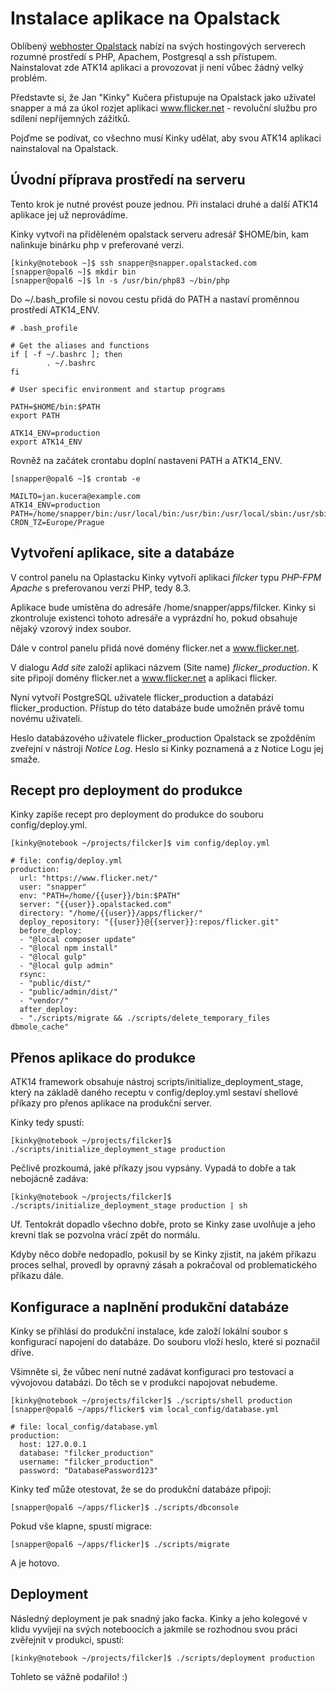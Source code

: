 Instalace aplikace na Opalstack
===============================

Oblíbený [webhoster Opalstack](https://www.opalstack.com/) nabízí na svých hostingových serverech rozumné prostředí s PHP, Apachem, Postgresql a ssh přístupem.
Nainstalovat zde ATK14 aplikaci a provozovat ji není vůbec žádný velký problém.

Představte si, že Jan "Kinky" Kučera přistupuje na Opalstack jako uživatel snapper a má za úkol rozjet aplikaci www.flicker.net - revoluční službu
pro sdílení nepříjemných zážitků.

Pojďme se podívat, co všechno musí Kinky udělat, aby svou ATK14 aplikaci nainstaloval na Opalstack.

Úvodní příprava prostředí na serveru
------------------------------------

Tento krok je nutné provést pouze jednou. Při instalaci druhé a další ATK14 aplikace jej už neprovádíme.

Kinky vytvoři na přiděleném opalstack serveru adresář $HOME/bin, kam nalinkuje binárku php v preferované verzi.

    [kinky@notebook ~]$ ssh snapper@snapper.opalstacked.com
    [snapper@opal6 ~]$ mkdir bin
    [snapper@opal6 ~]$ ln -s /usr/bin/php83 ~/bin/php

Do ~/.bash_profile si novou cestu přidá do PATH a nastaví proměnnou prostředí ATK14_ENV.

    # .bash_profile

    # Get the aliases and functions
    if [ -f ~/.bashrc ]; then
            . ~/.bashrc
    fi

    # User specific environment and startup programs

    PATH=$HOME/bin:$PATH
    export PATH

    ATK14_ENV=production
    export ATK14_ENV

Rovněž na začátek crontabu doplní nastaveni PATH a ATK14_ENV.

    [snapper@opal6 ~]$ crontab -e

    MAILTO=jan.kucera@example.com
    ATK14_ENV=production
    PATH=/home/snapper/bin:/usr/local/bin:/usr/bin:/usr/local/sbin:/usr/sbin
    CRON_TZ=Europe/Prague

Vytvoření aplikace, site a databáze
-----------------------------------

V control panelu na Oplastacku Kinky vytvoří aplikaci *filcker* typu *PHP-FPM Apache* s preferovanou verzí PHP, tedy 8.3.

Aplikace bude umístěna do adresáře /home/snapper/apps/filcker. Kinky si zkontroluje existenci tohoto adresáře a vyprázdní ho, pokud obsahuje nějaký vzorový index soubor.

Dále v control panelu přidá nové domény flicker.net a www.flicker.net.

V dialogu *Add site* založí aplikaci názvem (Site name) *flicker_production*. K site připojí domény flicker.net a www.flicker.net a aplikaci flicker.

Nyní vytvoří PostgreSQL uživatele flicker_production a databázi flicker_production. Přístup do této databáze bude umožněn právě tomu novému uživateli.

Heslo databázového uživatele flicker_production Opalstack se zpožděním zveřejní v nástroji *Notice Log*. Heslo si Kinky poznamená a z Notice Logu jej smaže.

Recept pro deployment do produkce
---------------------------------

Kinky zapíše recept pro deployment do produkce do souboru config/deploy.yml.

    [kinky@notebook ~/projects/filcker]$ vim config/deploy.yml

    # file: config/deploy.yml
    production:
      url: "https://www.flicker.net/"
      user: "snapper"
      env: "PATH=/home/{{user}}/bin:$PATH"
      server: "{{user}}.opalstacked.com"
      directory: "/home/{{user}}/apps/flicker/"
      deploy_repository: "{{user}}@{{server}}:repos/flicker.git"
      before_deploy:
      - "@local composer update"
      - "@local npm install"
      - "@local gulp"
      - "@local gulp admin"
      rsync: 
      - "public/dist/"
      - "public/admin/dist/"
      - "vendor/"
      after_deploy:
      - "./scripts/migrate && ./scripts/delete_temporary_files dbmole_cache"

Přenos aplikace do produkce
---------------------------

ATK14 framework obsahuje nástroj scripts/initialize_deployment_stage, který na základě daného receptu v config/deploy.yml sestaví shellové příkazy pro přenos aplikace na produkční server.

Kinky tedy spustí:

    [kinky@notebook ~/projects/filcker]$ ./scripts/initialize_deployment_stage production

Pečlivě prozkoumá, jaké příkazy jsou vypsány. Vypadá to dobře a tak nebojácně zadáva:

    [kinky@notebook ~/projects/filcker]$ ./scripts/initialize_deployment_stage production | sh

Uf. Tentokrát dopadlo všechno dobře, proto se Kinky zase uvolňuje a jeho krevní tlak se pozvolna vrácí zpět do normálu.

Kdyby něco dobře nedopadlo, pokusil by se Kinky zjistit, na jakém příkazu proces selhal, provedl by opravný zásah a pokračoval od problematického příkazu dále.

Konfigurace a naplnění produkční databáze
-----------------------------------------

Kinky se přihlásí do produkční instalace, kde založí lokální soubor s konfigurací napojení do databáze. Do souboru vloží heslo, které si poznačil dříve.

Všimněte si, že vůbec není nutné zadávat konfiguraci pro testovací a vývojovou databázi. Do těch se v produkci napojovat nebudeme.

    [kinky@notebook ~/projects/filcker]$ ./scripts/shell production
    [snapper@opal6 ~/apps/flicker$ vim local_config/database.yml

    # file: local_config/database.yml
    production:
      host: 127.0.0.1
      database: "filcker_production"
      username: "filcker_production"
      password: "DatabasePassword123"

Kinky teď může otestovat, že se do produkční databáze připojí:

    [snapper@opal6 ~/apps/flicker]$ ./scripts/dbconsole

Pokud vše klapne, spustí migrace:
    
    [snapper@opal6 ~/apps/flicker]$ ./scripts/migrate

A je hotovo.

Deployment
----------

Následný deployment je pak snadný jako facka. Kinky a jeho kolegové v klidu vyvíjejí na svých noteboocích a jakmile se rozhodnou svou práci zvěřejnit v produkci, spustí:

    [kinky@notebook ~/projects/filcker]$ ./scripts/deployment production

Tohleto se vážně podařilo! :)
